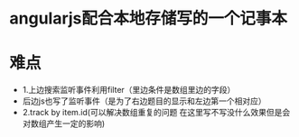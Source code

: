 # angularjs配合本地存储写的一个记事本
# 难点
* 1.上边搜索监听事件利用filter（里边条件是数组里边的字段）
*  后边js也写了监听事件（是为了右边题目的显示和左边第一个相对应）
* 2.track by item.id(可以解决数组重复的问题  在这里写不写没什么效果但是会对数组产生一定的影响)
